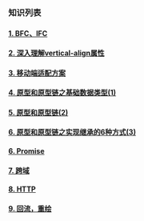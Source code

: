 
### 知识列表

  #### [1. BFC、IFC](/file/bfc.md)

  #### [2. 深入理解vertical-align属性](/file/va.md)

  #### [3. 移动端适配方案](/file/sp.md)

  #### [4. 原型和原型链之基础数据类型(1)](/file/yx-1.md)

  #### [5. 原型和原型链(2)](/file/yx-2.md)

  #### [6. 原型和原型链之实现继承的6种方式(3)](/file/yx-3.md)

  #### [6. Promise ](/file/promise.md)

  #### [7. 跨域 ](/file/promise.md)

  #### [8. HTTP ](/file/promise.md)

  #### [9. 回流，重绘 ](/file/promise.md)

